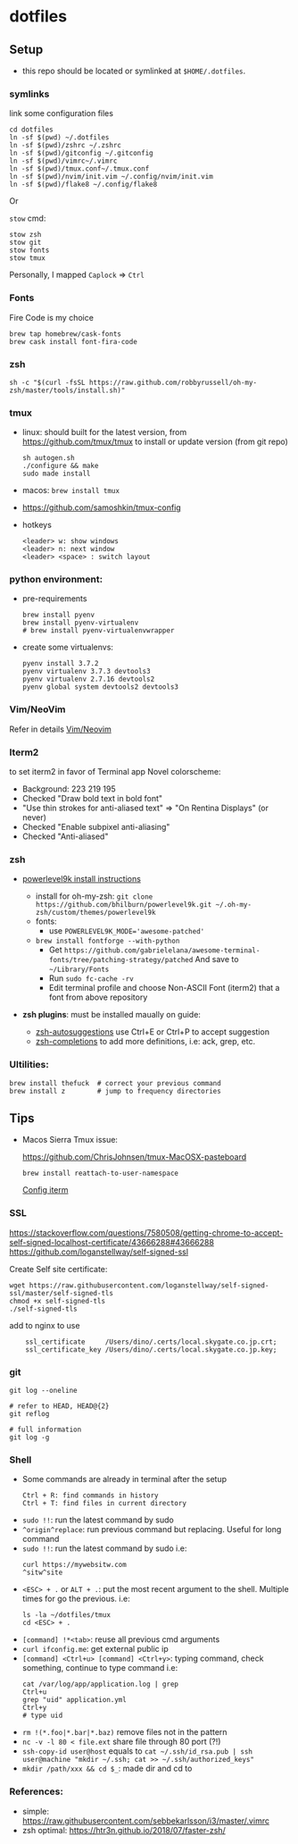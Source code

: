 # dotfiles

## Setup

- this repo should be located or symlinked at `$HOME/.dotfiles`.

### symlinks

link some configuration files

```
cd dotfiles
ln -sf $(pwd) ~/.dotfiles
ln -sf $(pwd)/zshrc ~/.zshrc
ln -sf $(pwd)/gitconfig ~/.gitconfig
ln -sf $(pwd)/vimrc~/.vimrc
ln -sf $(pwd)/tmux.conf~/.tmux.conf
ln -sf $(pwd)/nvim/init.vim ~/.config/nvim/init.vim
ln -sf $(pwd)/flake8 ~/.config/flake8
```

Or

`stow` cmd:
  ```
  stow zsh
  stow git
  stow fonts
  stow tmux
  ```

Personally, I mapped `Caplock` => `Ctrl`

### Fonts

Fire Code is my choice

```
brew tap homebrew/cask-fonts
brew cask install font-fira-code
```

### zsh

```
sh -c "$(curl -fsSL https://raw.github.com/robbyrussell/oh-my-zsh/master/tools/install.sh)"
```

### tmux

+ linux: should built for the latest version, from https://github.com/tmux/tmux to install or update version (from git repo)

  ```
  sh autogen.sh
  ./configure && make
  sudo made install
  ```

+ macos: `brew install tmux`
+ https://github.com/samoshkin/tmux-config
+ hotkeys
    ```
    <leader> w: show windows
    <leader> n: next window
    <leader> <space> : switch layout
    ```

### python environment:

+ pre-requirements
  ```
  brew install pyenv
  brew install pyenv-virtualenv
  # brew install pyenv-virtualenvwrapper
  ```
+ create some virtualenvs:
  ```
  pyenv install 3.7.2
  pyenv virtualenv 3.7.3 devtools3
  pyenv virtualenv 2.7.16 devtools2
  pyenv global system devtools2 devtools3
  ```

### Vim/NeoVim

Refer in details [Vim/Neovim](vim.md)

### Iterm2

to set iterm2 in favor of Terminal app Novel colorscheme:

- Background: 223 219 195
- Checked "Draw bold text in bold font"
- "Use thin strokes for anti-aliased text" => "On Rentina Displays" (or never)
- Checked "Enable subpixel anti-aliasing"
- Checked "Anti-aliased"


### zsh

- [powerlevel9k install instructions](https://github.com/bhilburn/powerlevel9k/wiki/Install-Instructions#step-1-install-powerlevel9k)
  + install for oh-my-zsh: `git clone https://github.com/bhilburn/powerlevel9k.git ~/.oh-my-zsh/custom/themes/powerlevel9k`
  + fonts:
    + use `POWERLEVEL9K_MODE='awesome-patched'`
  + `brew install fontforge --with-python`
    + Get `https://github.com/gabrielelana/awesome-terminal-fonts/tree/patching-strategy/patched`
      And save to `~/Library/Fonts`
    + Run `sudo fc-cache -rv`
    + Edit terminal profile and choose Non-ASCII Font (iterm2) that a font from above repository

- **zsh plugins**: must be installed maually on guide:
  + [zsh-autosuggestions](https://github.com/zsh-users/zsh-autosuggestions)
  	use Ctrl+E or Ctrl+P to accept suggestion
  + [zsh-completions](https://github.com/zsh-users/zsh-completions) to add
    more definitions, i.e: ack, grep, etc.

### Ultilities:

```
brew install thefuck  # correct your previous command
brew install z        # jump to frequency directories
```
## Tips

- Macos Sierra Tmux issue:

  https://github.com/ChrisJohnsen/tmux-MacOSX-pasteboard

  `brew install reattach-to-user-namespace`

  [Config iterm](https://apple.stackexchange.com/questions/208387/copy-to-clipboard-from-tmux-in-el-capitan)


### SSL
https://stackoverflow.com/questions/7580508/getting-chrome-to-accept-self-signed-localhost-certificate/43666288#43666288
https://github.com/loganstellway/self-signed-ssl

Create Self site certificate:

```
wget https://raw.githubusercontent.com/loganstellway/self-signed-ssl/master/self-signed-tls
chmod +x self-signed-tls
./self-signed-tls
```

add to nginx to use

```
    ssl_certificate     /Users/dino/.certs/local.skygate.co.jp.crt;
    ssl_certificate_key /Users/dino/.certs/local.skygate.co.jp.key;
```

### git

```
git log --oneline

# refer to HEAD, HEAD@{2}
git reflog

# full information
git log -g
```

### Shell

* Some commands are already in terminal after the setup

  ```shell
  Ctrl + R: find commands in history
  Ctrl + T: find files in current directory
  ```

- `sudo !!`: run the latest command by sudo
- `^origin^replace`: run previous command but replacing. Useful for long command
- `sudo !!`: run the latest command by sudo
    i.e:
    ```
    curl https://mywebsitw.com
    ^sitw^site
    ```
- `<ESC> + .` or `ALT + .`: put the most recent argument to the shell. Multiple times for go the previous.
    i.e:
    ```
    ls -la ~/dotfiles/tmux
    cd <ESC> + .
    ```
- `[command] !*<tab>`: reuse all previous cmd arguments
- `curl ifconfig.me`: get external public ip
- `[command] <Ctrl+u> [command] <Ctrl+y>`: typing command, check something, continue to type command
    i.e:
    ```
    cat /var/log/app/application.log | grep
    Ctrl+u
    grep "uid" application.yml
    Ctrl+y
    # type uid
    ```
- `rm !(*.foo|*.bar|*.baz)` remove files not in the pattern
- `nc -v -l 80 < file.ext` share file through 80 port (?!)
- `ssh-copy-id user@host` equals to `cat ~/.ssh/id_rsa.pub | ssh user@machine "mkdir ~/.ssh; cat >> ~/.ssh/authorized_keys"`
- `mkdir /path/xxx && cd $_`: made dir and cd to

### References:

* simple: https://raw.githubusercontent.com/sebbekarlsson/i3/master/.vimrc
* zsh optimal: https://htr3n.github.io/2018/07/faster-zsh/
